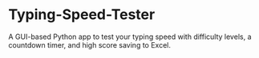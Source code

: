 # Typing-Speed-Tester
A GUI-based Python app to test your typing speed with difficulty levels, a countdown timer, and high score saving to Excel.

